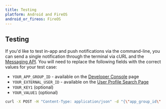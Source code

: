 ```yaml
---
title: Testing
platform: Android and FireOS
android_or_fireos: FireOS
---
```

## Testing

If you'd like to test in-app and push notifications via the command-line, you can send a single notification through the terminal via cURL and the [Messaging API][13]. You will need to replace the following fields with the correct values for your test case:

- `YOUR_APP_GROUP_ID` - available on the [Developer Console][14] page
- `YOUR_EXTERNAL_USER_ID` - available on the [User Profile Search Page][15]
- `YOUR_KEY1` (optional)
- `YOUR_VALUE1` (optional)

```bash
curl -X POST -H "Content-Type: application/json" -d "{\"app_group_id\":\"YOUR_APP_GROUP_ID\",\"external_user_ids\":[\"YOUR_EXTERNAL_USER_ID\"],\"messages\":{\"kindle_push\":{\"title\":\"Test push title\",\"alert\":\"Test push\",\"extra\":{\"YOUR_KEY1\":\"YOUR_VALUE1\"}}}}" https://api.appboy.com/messages/send
```

[13]: /REST_APIs/Messaging
[14]: https://dashboard.appboy.com/app_settings/api_settings/
[15]: https://dashboard.appboy.com/users/user_search/user-search/
